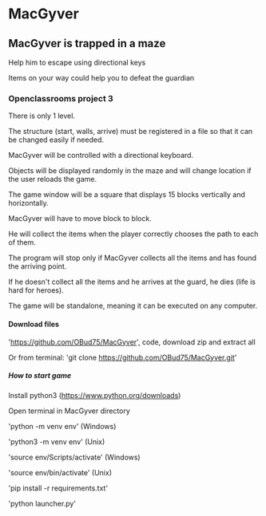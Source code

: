 # MacGyver

## MacGyver is trapped in a maze
Help him to escape using directional keys

Items on your way could help you to defeat the guardian

### Openclassrooms project 3
There is only 1 level.

The structure (start, walls, arrive) must be registered in a file so that it can be changed easily if needed.

MacGyver will be controlled with a directional keyboard.

Objects will be displayed randomly in the maze and will change location if the user reloads the game.

The game window will be a square that displays 15 blocks vertically and horizontally.

MacGyver will have to move block to block.

He will collect the items when the player correctly chooses the path to each of them.

The program will stop only if MacGyver collects all the items and has found the arriving point.

If he doesn't collect all the items and he arrives at the guard, he dies (life is hard for heroes).

The game will be standalone, meaning it can be executed on any computer.

#### Download files
'https://github.com/OBud75/MacGyver', code, download zip and extract all

Or from terminal: 'git clone https://github.com/OBud75/MacGyver.git'

##### How to start game
Install python3 (https://www.python.org/downloads)

Open terminal in MacGyver directory

'python -m venv env' (Windows)

'python3 -m venv env' (Unix)

'source env/Scripts/activate' (Windows)

'source env/bin/activate' (Unix)

'pip install -r requirements.txt'

'python launcher.py'